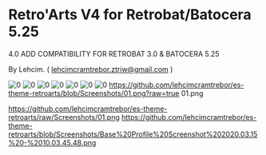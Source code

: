 # Retro'Arts V4 for Retrobat/Batocera 5.25


4.0 ADD COMPATIBILITY FOR RETROBAT 3.0 & BATOCERA 5.25


	
By Lehcim. ( lehcimcramtrebor.ztriw@gmail.com )

![0](https://raw.githubusercontent.com/lehcimcramtrebor/es-theme-retroarts/Screenshots/01.png)
![0](https://raw.githubusercontent.com/lehcimcramtrebor/es-theme-retroarts/blob/Screenshots/01.png)
![0](https://raw.githubusercontent.com/lehcimcramtrebor/es-theme-retroarts/blob/Screenshots/01.png)
![0](https://raw.githubusercontent.com/lehcimcramtrebor/es-theme-retroarts/blob/Screenshots/01.png)
![0](https://raw.githubusercontent.com/lehcimcramtrebor/es-theme-retroarts/blob/Screenshots/01.png)
![0](https://raw.githubusercontent.com/lehcimcramtrebor/es-theme-retroarts/blob/Screenshots/01.png)
![0](https://raw.githubusercontent.com/lehcimcramtrebor/es-theme-retroarts/blob/Screenshots/01.png)
https://github.com/lehcimcramtrebor/es-theme-retroarts/blob/Screenshots/01.png?raw=true
01.png

https://github.com/lehcimcramtrebor/es-theme-retroarts/raw/Screenshots/01.png
https://github.com/lehcimcramtrebor/es-theme-retroarts/blob/Screenshots/Base%20Profile%20Screenshot%202020.03.15%20-%2010.03.45.48.png